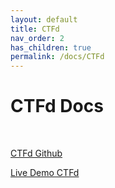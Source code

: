 ```yaml
---
layout: default
title: CTFd
nav_order: 2
has_children: true
permalink: /docs/CTFd
---
```


# CTFd Docs

<br>

[CTFd Github](https://github.com/CTFd/CTFd)

[Live Demo CTFd](https://demo.ctfd.io/)